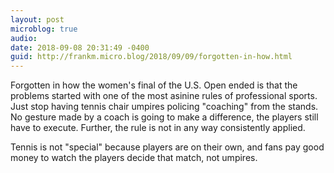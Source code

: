```yaml
---
layout: post
microblog: true
audio: 
date: 2018-09-08 20:31:49 -0400
guid: http://frankm.micro.blog/2018/09/09/forgotten-in-how.html
---
```

Forgotten in how the women's final of the U.S. Open ended is that the problems started with one of the most asinine rules of professional sports. Just stop having tennis chair umpires policing "coaching" from the stands. No gesture made by a coach is going to make a difference, the players still have to execute. Further, the rule is not in any way consistently applied.

Tennis is not "special" because players are on their own, and fans pay good money to watch the players decide that match, not umpires. 
